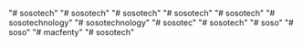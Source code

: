 "# sosotech" 
"# sosotech" 
"# sosotech" 
"# sosotech" 
"# sosotech" 
"# sosotechnology" 
"# sosotechnology" 
"# sosotec" 
"# sosotech" 
"# soso" 
"# soso" 
"# macfenty" 
"# sosotech" 

